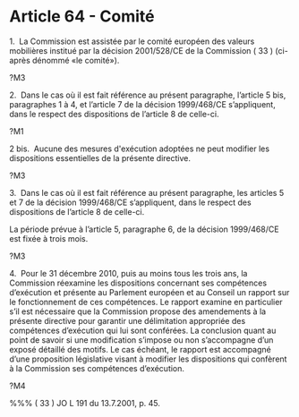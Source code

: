 # Article 64 - Comité


1.  La Commission est assistée par le comité européen des valeurs mobilières institué par la décision 2001/528/CE de la Commission ( 33 ) (ci-après dénommé «le comité»).

?M3

2.  Dans le cas où il est fait référence au présent paragraphe, l’article 5 bis, paragraphes 1 à 4, et l’article 7 de la décision 1999/468/CE s’appliquent, dans le respect des dispositions de l’article 8 de celle-ci.

?M1

2 bis.  Aucune des mesures d'exécution adoptées ne peut modifier les dispositions essentielles de la présente directive.

?M3

3.  Dans le cas où il est fait référence au présent paragraphe, les articles 5 et 7 de la décision 1999/468/CE s’appliquent, dans le respect des dispositions de l’article 8 de celle-ci.

La période prévue à l’article 5, paragraphe 6, de la décision 1999/468/CE est fixée à trois mois.

?M3

4.  Pour le 31 décembre 2010, puis au moins tous les trois ans, la Commission réexamine les dispositions concernant ses compétences d’exécution et présente au Parlement européen et au Conseil un rapport sur le fonctionnement de ces compétences. Le rapport examine en particulier s’il est nécessaire que la Commission propose des amendements à la présente directive pour garantir une délimitation appropriée des compétences d’exécution qui lui sont conférées. La conclusion quant au point de savoir si une modification s’impose ou non s’accompagne d’un exposé détaillé des motifs. Le cas échéant, le rapport est accompagné d’une proposition législative visant à modifier les dispositions qui confèrent à la Commission ses compétences d’exécution.

?M4

%%% ( 33 ) JO L 191 du 13.7.2001, p. 45.
